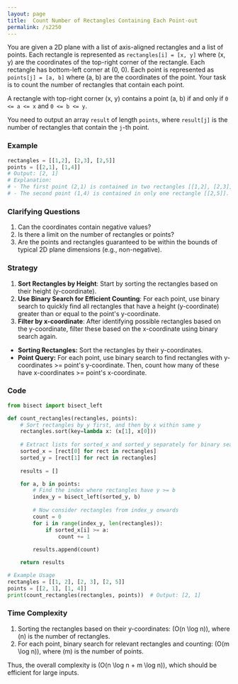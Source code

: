 ```yaml
---
layout: page
title:  Count Number of Rectangles Containing Each Point-out
permalink: /s2250
---
```


You are given a 2D plane with a list of axis-aligned rectangles and a list of points. Each rectangle is represented as `rectangles[i] = [x, y]` where (x, y) are the coordinates of the top-right corner of the rectangle. Each rectangle has bottom-left corner at (0, 0). Each point is represented as `points[j] = [a, b]` where (a, b) are the coordinates of the point. Your task is to count the number of rectangles that contain each point.

A rectangle with top-right corner (x, y) contains a point (a, b) if and only if `0 <= a <= x` and `0 <= b <= y`.

You need to output an array `result` of length `points`, where `result[j]` is the number of rectangles that contain the `j`-th point.

### Example
```python
rectangles = [[1,2], [2,3], [2,5]]
points = [[2,1], [1,4]]
# Output: [2, 1]
# Explanation:
# - The first point (2,1) is contained in two rectangles [[1,2], [2,3]].
# - The second point (1,4) is contained in only one rectangle [[2,5]].
```

### Clarifying Questions
1. Can the coordinates contain negative values?
2. Is there a limit on the number of rectangles or points?
3. Are the points and rectangles guaranteed to be within the bounds of typical 2D plane dimensions (e.g., non-negative).

### Strategy

1. **Sort Rectangles by Height**: Start by sorting the rectangles based on their height (y-coordinate).
2. **Use Binary Search for Efficient Counting**: For each point, use binary search to quickly find all rectangles that have a height (y-coordinate) greater than or equal to the point's y-coordinate.
3. **Filter by x-coordinate**: After identifying possible rectangles based on the y-coordinate, filter these based on the x-coordinate using binary search again.

- **Sorting Rectangles:** Sort the rectangles by their y-coordinates.
- **Point Query:** For each point, use binary search to find rectangles with y-coordinates >= point's y-coordinate. Then, count how many of these have x-coordinates >= point's x-coordinate.

### Code

```python
from bisect import bisect_left

def count_rectangles(rectangles, points):
    # Sort rectangles by y first, and then by x within same y
    rectangles.sort(key=lambda x: (x[1], x[0]))
    
    # Extract lists for sorted_x and sorted_y separately for binary search
    sorted_x = [rect[0] for rect in rectangles]
    sorted_y = [rect[1] for rect in rectangles]
    
    results = []

    for a, b in points:
        # Find the index where rectangles have y >= b
        index_y = bisect_left(sorted_y, b)
        
        # Now consider rectangles from index_y onwards
        count = 0
        for i in range(index_y, len(rectangles)):
            if sorted_x[i] >= a:
                count += 1
        
        results.append(count)

    return results

# Example Usage
rectangles = [[1, 2], [2, 3], [2, 5]]
points = [[2, 1], [1, 4]]
print(count_rectangles(rectangles, points))  # Output: [2, 1]
```

### Time Complexity

1. Sorting the rectangles based on their y-coordinates: \(O(n \log n)\), where \(n\) is the number of rectangles.
2. For each point, binary search for relevant rectangles and counting: \(O(m \log n)\), where \(m\) is the number of points.

Thus, the overall complexity is \(O(n \log n + m \log n)\), which should be efficient for large inputs.